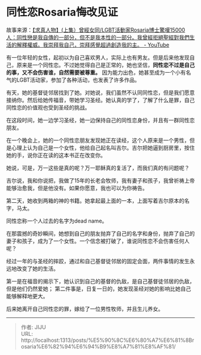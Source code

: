 # 同性恋Rosaria悔改见证

故事来源：[【求真人物】(上集）曾經女同/LGBT活動家Rosaria博士驚嘆15000人：同性戀是我自傳的一部分，但不是我本性的一部分。我曾經拒絕聖經對我們生活的解釋權威。我崇拜我自己，崇拜感覺超過創造我的主。 - YouTube](https://www.youtube.com/watch?v=_L8eV1_Fz_8)

有一位年轻的女性，起初以为自己喜欢男人，实际上也有男友。但是后来他发现自己，原来是一个同性恋。不过她觉得自己是正常的，她也坚信，**同性恋不过是自己的事，又不会伤害谁，自然需要被尊重。** 因为能力出色，她甚至成为一个小有名气的LGBT活动家，参加了各种活动，也发表了许多作品。

有天，她的基督徒邻居找到了她。对她说，我们虽然不认同同性恋，但是我们愿意接纳你。然后给她传福音，带她学习圣经。她认真的学了，了解了什么是罪，自己同性恋的价值观也受到圣经的挑战。

在这段时间，她一边学习圣经，她一边保持自己的同性恋身份，并且有一群同性恋朋友。

在一个晚会上，她的一个同性恋朋友发现她正在读经，这个人原来是一个男性，但是心理上认为自己是一个女性，他给自己起名叫吉尔。吉尔把她逼到厨房里，按住她的手，说你正在读的这本书正在改变你。

她说，可是，万一这些是真的呢？万一耶稣真的复活了，而我们真的有问题呢？

吉尔说，我和你说把，我做了15年的长老会牧师，我有妻子和孩子，我曾祈祷上帝能够治愈我，但是他没有。如果你愿意，我也可以为你祷告。

第二天，她收到两箱的神的书籍。她拿起最上面的一本，上面写着吉尔原本的名字，马太。

同性恋称一个人过去的名字为dead name。

在那震撼的奇妙瞬间，她想到自己的朋友抛弃了自己的名字和身份，抛弃了自己的妻子和孩子，成为了一个女性。一个信念被打破了，谁说同性恋不会伤害任何人呢？

经过一年的与圣经的摔跤，通过和自己基督徒邻居的固定会面，两件事情的发生永远地改变了她的生活。

第一是在福音的揭示下，她认识到自己的基督的仇敌，是自己基督徒邻居的仇敌，但是他们仍然爱她；
第二件事是，日复一日的，她发现圣经对她的影响比她自己能够解释地更大。

后来她离开自己同性恋的罪，嫁给了一位男性牧师，并且生儿养女。

---

> 作者: JIJU  
> URL: http://localhost:1313/posts/%E5%90%8C%E6%80%A7%E6%81%8Brosaria%E6%82%94%E6%94%B9%E8%A7%81%E8%AF%81/  

